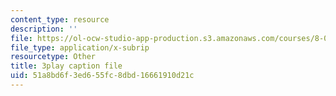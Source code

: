 ```yaml
---
content_type: resource
description: ''
file: https://ol-ocw-studio-app-production.s3.amazonaws.com/courses/8-04-quantum-physics-i-spring-2016/51a8bd6f3ed655fc8dbd16661910d21c_jANZxzetPaQ.vtt
file_type: application/x-subrip
resourcetype: Other
title: 3play caption file
uid: 51a8bd6f-3ed6-55fc-8dbd-16661910d21c
---
```

